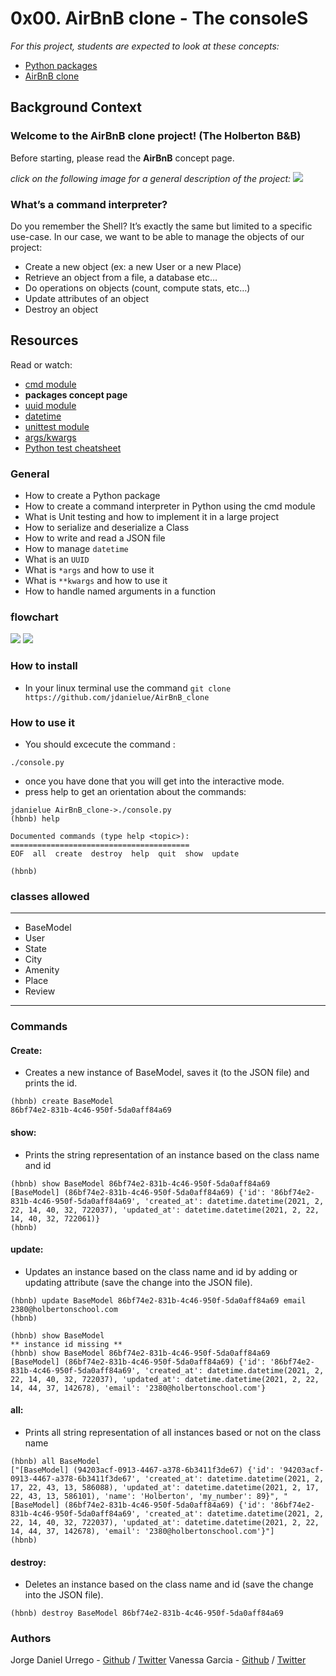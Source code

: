 # 0x00. AirBnB clone - The consoleS

_For this project, students are expected to look at these concepts:_

- <a href="https://docs.python.org/3.4/tutorial/modules.html#packages">Python packages</a>
- <a href="https://intranet.hbtn.io/concepts/74">AirBnB clone</a>


## Background Context
### Welcome to the AirBnB clone project! (The Holberton B&B)
Before starting, please read the __AirBnB__ concept page.

_click on the following image for a general description of the project:_
<a href="https://www.youtube.com/watch?v=E12Xc3H2xqo&feature=emb_logo"><img src="https://i.postimg.cc/Jny7fBMK/hbnb.png"></a>

### What’s a command interpreter?
Do you remember the Shell? It’s exactly the same but limited to a specific use-case. In our case, we want to be able to manage the objects of our project:

- Create a new object (ex: a new User or a new Place)
- Retrieve an object from a file, a database etc…
- Do operations on objects (count, compute stats, etc…)
- Update attributes of an object
- Destroy an object

## Resources
Read or watch:

- <a href="https://docs.python.org/3/library/cmd.html">cmd module</a>
- __packages concept page__
- <a href="https://docs.python.org/3/library/uuid.html">uuid module</a>
- <a href="https://docs.python.org/3/library/datetime.html">datetime</a>
- <a href="https://docs.python.org/3.4/library/unittest.html#module-unittest">unittest module</a>
- <a href="https://yasoob.me/2013/08/04/args-and-kwargs-in-python-explained/">args/kwargs</a>
- <a href="https://www.pythonsheets.com/notes/python-tests.html">Python test cheatsheet</a>


### General
- How to create a Python package
- How to create a command interpreter in Python using the cmd module
- What is Unit testing and how to implement it in a large project
- How to serialize and deserialize a Class
- How to write and read a JSON file
- How to manage <code>datetime</code>
- What is an <code>UUID</code>
- What is <code>*args</code> and how to use it
- What is <code>**kwargs</code> and how to use it
- How to handle named arguments in a function


### flowchart
<img src="https://i.ibb.co/GpDQn3P/Hbnb-clone.jpg"></a>
<img src="https://i.ibb.co/86GzbvP/Hbnb-clone-1.jpg"></a>

### How to install

- In your linux terminal use the command `git clone https://github.com/jdanielue/AirBnB_clone`


### How to use it

- You should excecute the command :
```
./console.py
```

- once you have done that you will get into the interactive mode.
- press help to get an orientation about the commands:
```
jdanielue AirBnB_clone->./console.py
(hbnb) help

Documented commands (type help <topic>):
========================================
EOF  all  create  destroy  help  quit  show  update

(hbnb)
```

### classes allowed
---
- BaseModel
- User
- State
- City
- Amenity
- Place
- Review

---

### Commands

#### Create:
- Creates a new instance of BaseModel, saves it (to the JSON file) and prints the id.
```
(hbnb) create BaseModel
86bf74e2-831b-4c46-950f-5da0aff84a69
```
#### show:
- Prints the string representation of an instance based on the class name and id
```
(hbnb) show BaseModel 86bf74e2-831b-4c46-950f-5da0aff84a69
[BaseModel] (86bf74e2-831b-4c46-950f-5da0aff84a69) {'id': '86bf74e2-831b-4c46-950f-5da0aff84a69', 'created_at': datetime.datetime(2021, 2, 22, 14, 40, 32, 722037), 'updated_at': datetime.datetime(2021, 2, 22, 14, 40, 32, 722061)}
(hbnb)
```

#### update:
- Updates an instance based on the class name and id by adding or updating attribute (save the change into the JSON file).
```
(hbnb) update BaseModel 86bf74e2-831b-4c46-950f-5da0aff84a69 email 2380@holbertonschool.com
(hbnb)

(hbnb) show BaseModel
** instance id missing **
(hbnb) show BaseModel 86bf74e2-831b-4c46-950f-5da0aff84a69
[BaseModel] (86bf74e2-831b-4c46-950f-5da0aff84a69) {'id': '86bf74e2-831b-4c46-950f-5da0aff84a69', 'created_at': datetime.datetime(2021, 2, 22, 14, 40, 32, 722037), 'updated_at': datetime.datetime(2021, 2, 22, 14, 44, 37, 142678), 'email': '2380@holbertonschool.com'}
```

#### all:
-  Prints all string representation of all instances based or not on the class name
```
(hbnb) all BaseModel
["[BaseModel] (94203acf-0913-4467-a378-6b3411f3de67) {'id': '94203acf-0913-4467-a378-6b3411f3de67', 'created_at': datetime.datetime(2021, 2, 17, 22, 43, 13, 586088), 'updated_at': datetime.datetime(2021, 2, 17, 22, 43, 13, 586101), 'name': 'Holberton', 'my_number': 89}", "[BaseModel] (86bf74e2-831b-4c46-950f-5da0aff84a69) {'id': '86bf74e2-831b-4c46-950f-5da0aff84a69', 'created_at': datetime.datetime(2021, 2, 22, 14, 40, 32, 722037), 'updated_at': datetime.datetime(2021, 2, 22, 14, 44, 37, 142678), 'email': '2380@holbertonschool.com'}"]
(hbnb)
```

#### destroy:
- Deletes an instance based on the class name and id (save the change into the JSON file).
```
(hbnb) destroy BaseModel 86bf74e2-831b-4c46-950f-5da0aff84a69
```

### Authors


Jorge Daniel Urrego - [Github](https://github.com/jdanielue) / [Twitter](https://twitter.com/jdanielue)
Vanessa Garcia - [Github](https://github.com/vagava) / [Twitter](https://twitter.com/vagava)